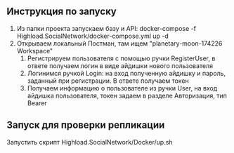 ## Инструкция по запуску

1. Из папки проекта запускаем базу и API: docker-compose -f Highload.SocialNetwork/docker-compose.yml up -d
2. Открываем локальный Постман, там ищем "planetary-moon-174226 Workspace"
   1. Регистрируем пользователя с помощью ручки RegisterUser, в ответе получаем логин в виде айдишки нового пользователя
   2. Логинимся ручкой Login: на вход полученную айдишку и пароль, заданный при регистрации. В ответе получаем токен
   3. Получаем информацию о пользователе из ручки User, на вход айдишка пользователя, токен задаем в разделе Авторизация, тип Bearer
  
## Запуск для проверки репликации

Запустить скрипт Highload.SocialNetwork/Docker/up.sh

